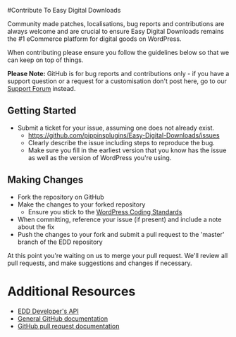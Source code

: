 #Contribute To Easy Digital Downloads

Community made patches, localisations, bug reports and contributions are always welcome and are crucial to ensure Easy Digital Downloads remains the #1 eCommerce platform for digital goods on WordPress.

When contributing please ensure you follow the guidelines below so that we can keep on top of things.

__Please Note:__ GitHub is for bug reports and contributions only - if you have a support question or a request for a customisation don't post here, go to our [Support Forum](https://easydigitaldownloads.com/support/) instead.

## Getting Started

* Submit a ticket for your issue, assuming one does not already exist.
  * https://github.com/pippinsplugins/Easy-Digital-Downloads/issues
  * Clearly describe the issue including steps to reproduce the bug.
  * Make sure you fill in the earliest version that you know has the issue as well as the version of WordPress you're using.

## Making Changes 

* Fork the repository on GitHub
* Make the changes to your forked repository
  * Ensure you stick to the [WordPress Coding Standards](http://codex.wordpress.org/WordPress_Coding_Standards)
* When committing, reference your issue (if present) and include a note about the fix
* Push the changes to your fork and submit a pull request to the 'master' branch of the EDD repository

At this point you're waiting on us to merge your pull request. We'll review all pull requests, and make suggestions and changes if necessary.

# Additional Resources
* [EDD Developer's API](https://easydigitaldownloads.com/docs/developers-intro-to-easy-digital-downloads/)
* [General GitHub documentation](http://help.github.com/)
* [GitHub pull request documentation](http://help.github.com/send-pull-requests/)